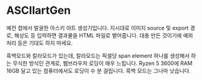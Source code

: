 # ASCIIartGen
예전 컴에서 발굴한 아스키 아트 생성기입니다. 지시대로 이미지 source 및 export 경로, 해상도 등 입력하면 결과물을 HTML 파일로 뱉어줍니다. 대충 만든 것이기에 예외 처리 등은 기대도 하지 마세요.

흑백모드와 칼라모드가 있는데, 칼라모드는 픽셀당 span element 하나를 생성해서 하는 무식한 방식인 관계로, 웹브라우저 로딩이 매우 느립니다. Ryzen 5 3600에 RAM 16GB 달고 있는 컴퓨터에서도 로딩이 수 분 걸립니다. 흑백 모드는 그나마 낫습니다.

